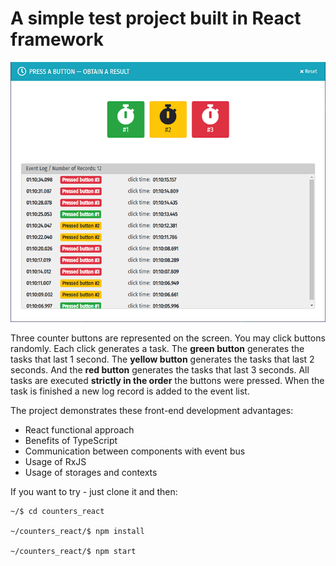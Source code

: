 # A simple test project built in React framework

![Project Screenshot](https://raw.githubusercontent.com/untied/counters_react/master/public/screenshot.png)

Three counter buttons are represented on the screen. You may click buttons randomly. Each click generates a task. The **green button** generates the tasks that last 1 second. The **yellow button** generates the tasks that last 2 seconds. And the **red button** generates the tasks that last 3 seconds. All tasks are executed __strictly in the order__ the buttons were pressed. When the task is finished a new log record is added to the event list.

The project demonstrates these front-end development advantages:

* React functional approach
* Benefits of TypeScript
* Communication between components with event bus
* Usage of RxJS
* Usage of storages and contexts

If you want to try - just clone it and then:

```
~/$ cd counters_react

~/counters_react/$ npm install

~/counters_react/$ npm start
```
